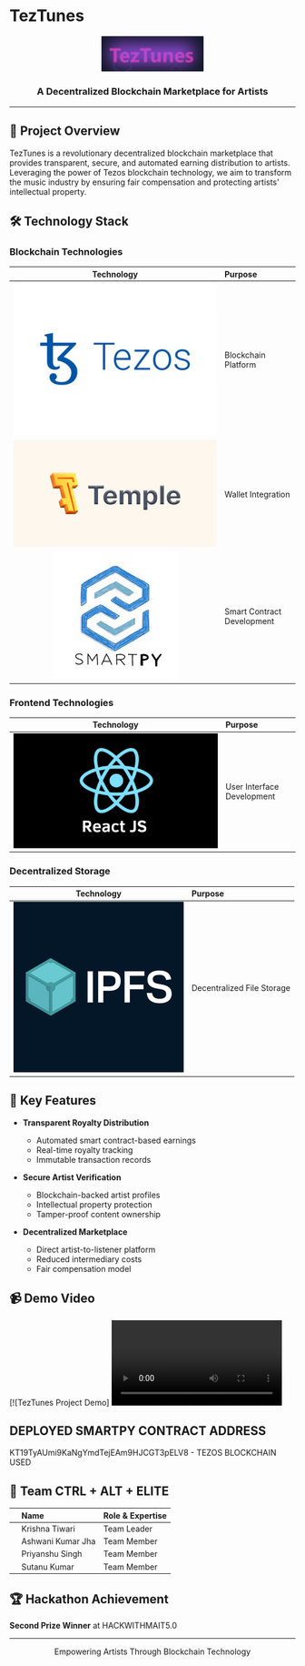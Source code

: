 # TezTunes

<p align="center">
  <img src="./assets/logo.png" width="180">
</p>

<h3 align="center">A Decentralized Blockchain Marketplace for Artists</h3>
<hr>

## 🎵 Project Overview

TezTunes is a revolutionary decentralized blockchain marketplace that provides transparent, secure, and automated earning distribution to artists. Leveraging the power of Tezos blockchain technology, we aim to transform the music industry by ensuring fair compensation and protecting artists' intellectual property.

## 🛠️ Technology Stack

### Blockchain Technologies
| Technology | Purpose |
|:---:|:---|
| <img src="./assets/tezos-logo.jpg" alt="Tezos"/> | Blockchain Platform |
| <img src="./assets/temple-wallet-logo.png" alt="Temple Wallet"/> | Wallet Integration |
| <img src="./assets/smartpy-logo.jpeg" alt="SmartPy"/> | Smart Contract Development |

### Frontend Technologies
| Technology | Purpose |
|:---:|:---|
| <img src="./assets/reactjs-logo.png" alt="React"/> | User Interface Development |

### Decentralized Storage
| Technology | Purpose |
|:---:|:---|
| <img src="./assets/ipfs-logo.png" alt="IPFS"/> | Decentralized File Storage |

## 🚀 Key Features

- **Transparent Royalty Distribution**
  - Automated smart contract-based earnings
  - Real-time royalty tracking
  - Immutable transaction records

- **Secure Artist Verification**
  - Blockchain-backed artist profiles
  - Intellectual property protection
  - Tamper-proof content ownership

- **Decentralized Marketplace**
  - Direct artist-to-listener platform
  - Reduced intermediary costs
  - Fair compensation model

## 📹 Demo Video

[![TezTunes Project Demo]
<video src="./demo/tez-tunes-demo.mp4" alt="demo" controls/>

## DEPLOYED SMARTPY CONTRACT ADDRESS

KT19TyAUmi9KaNgYmdTejEAm9HJCGT3pELV8 - TEZOS BLOCKCHAIN USED

## 👥 Team CTRL + ALT + ELITE

| | Name | Role & Expertise |
|:---:|:---|:---|
|  | Krishna Tiwari | Team Leader |
| | Ashwani Kumar Jha | Team Member |
|  | Priyanshu Singh | Team Member |
|  | Sutanu Kumar | Team Member |

## 🏆 Hackathon Achievement

**Second Prize Winner** at HACKWITHMAIT5.0


---
<p align="center">Empowering Artists Through Blockchain Technology</p>

